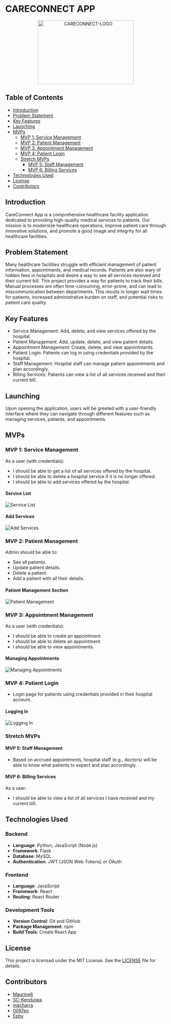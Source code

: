 # CARECONNECT APP

<p align="center">
  <img src="client/public/golden-swing-1964101_1280.png" alt="CARECONNECT-LOGO" width="300" height="200">
</p>

## Table of Contents
- [Introduction](#introduction)
- [Problem Statement](#problem-statement)
- [Key Features](#key-features)
- [Launching](#launching)
- [MVPs](#mvps)
  - [MVP 1: Service Management](#mvp-1-service-management)
  - [MVP 2: Patient Management](#mvp-2-patient-management)
  - [MVP 3: Appointment Management](#mvp-3-appointment-management)
  - [MVP 4: Patient Login](#mvp-4-patient-login)
  - [Stretch MVPs](#stretch-mvps)
    - [MVP 5: Staff Management](#mvp-5-staff-management)
    - [MVP 6: Billing Services](#mvp-6-billing-services)
- [Technologies Used](#technologies-used)
- [License](#license)
- [Contributors](#contributors)

## Introduction

CareConnect App is a comprehensive healthcare facility application dedicated to providing high-quality medical services to patients. Our mission is to modernize healthcare operations, improve patient care through innovative solutions, and promote a good image and integrity for all healthcare facilities.

## Problem Statement

Many healthcare facilities struggle with efficient management of patient information, appointments, and medical records. Patients are also wary of hidden fees in hospitals and desire a way to see all services received and their current bill. This project provides a way for patients to track their bills. Manual processes are often time-consuming, error-prone, and can lead to miscommunication between departments. This results in longer wait times for patients, increased administrative burden on staff, and potential risks to patient care quality.

## Key Features

- Service Management: Add, delete, and view services offered by the hospital.
- Patient Management: Add, update, delete, and view patient details.
- Appointment Management: Create, delete, and view appointments.
- Patient Login: Patients can log in using credentials provided by the hospital.
- Staff Management: Hospital staff can manage patient appointments and plan accordingly.
- Billing Services: Patients can view a list of all services received and their current bill.

## Launching

Upon opening the application, users will be greeted with a user-friendly interface where they can navigate through different features such as managing services, patients, and appointments.

## MVPs

### MVP 1: Service Management

As a user (with credentials):
- I should be able to get a list of all services offered by the hospital.
- I should be able to delete a hospital service if it is no longer offered.
- I should be able to add services offered by the hospital.

#### Service List
![Service List](server/Readme/servicesList.png)

#### Add Services
![Add Services](server/Readme/serviceList.png)

### MVP 2: Patient Management

Admin should be able to:
- See all patients.
- Update patient details.
- Delete a patient.
- Add a patient with all their details.

#### Patient Management Section
![Patient Management](server/Readme/patientData.png)

### MVP 3: Appointment Management

As a user (with credentials):
- I should be able to create an appointment.
- I should be able to delete an appointment.
- I should be able to view appointments.

#### Managing Appointments
![Managing Appointments](server/Readme/Appointment.png)

### MVP 4: Patient Login

- Login page for patients using credentials provided in their hospital account.

#### Logging In
![Logging In](server/Readme/login.png)

### Stretch MVPs

#### MVP 5: Staff Management

- Based on accrued appointments, hospital staff (e.g., doctors) will be able to know what patients to expect and plan accordingly.

#### MVP 6: Billing Services

As a user:
- I should be able to view a list of all services I have received and my current bill.

## Technologies Used

### Backend
- **Language**: Python, JavaScript (Node.js)
- **Framework**: Flask
- **Database**: MySQL
- **Authentication**: JWT (JSON Web Tokens) or OAuth

### Frontend
- **Language**: JavaScript
- **Framework**: React
- **Routing**: React Router

### Development Tools
- **Version Control**: Git and GitHub
- **Package Management**: npm
- **Build Tools**: Create React App

## License

This project is licensed under the MIT License. See the [LICENSE](LICENSE) file for details.

## Contributors

- [Maurine6](https://github.com/Maurine6)
- [SC-Kenduiwa](https://github.com/SC-Kenduiwa)
- [macharra](https://github.com/macharra)
- [0097eo](https://github.com/0097eo)
- [Ephy](https://github.com/Ephymuiruri)

